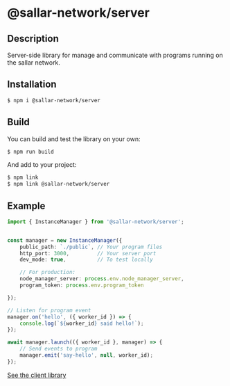 # @sallar-network/server

## Description

Server-side library for manage and communicate with programs running on the sallar network.

## Installation

```bash
$ npm i @sallar-network/server
```

## Build

You can build and test the library on your own:

```bash
$ npm run build
```

And add to your project:

```bash
$ npm link
$ npm link @sallar-network/server
```

## Example

```ts
import { InstanceManager } from '@sallar-network/server';


const manager = new InstanceManager({
    public_path: `./public`, // Your program files
    http_port: 3000,         // Your server port
    dev_mode: true,          // To test locally

    // For production:
    node_manager_server: process.env.node_manager_server,
    program_token: process.env.program_token

});

// Listen for program event
manager.on('hello', ({ worker_id }) => {
    console.log(`${worker_id} said hello!`);
});

await manager.launch(({ worker_id }, manager) => {
    // Send events to program
    manager.emit('say-hello', null, worker_id);
});
```

[See the client library](https://github.com/NERVE-labs-team/sallar-network-client-library)
